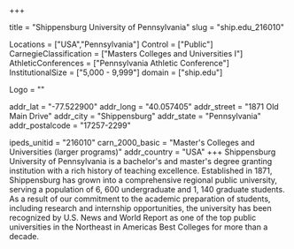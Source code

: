 
+++

title = "Shippensburg University of Pennsylvania"
slug = "ship.edu_216010"

Locations = ["USA","Pennsylvania"]
Control = ["Public"]
CarnegieClassification = ["Masters Colleges and Universities I"]
AthleticConferences = ["Pennsylvania Athletic Conference"]
InstitutionalSize = ["5,000 - 9,999"]
domain = ["ship.edu"]

Logo = ""

addr_lat = "-77.522900"
addr_long = "40.057405"
addr_street = "1871 Old Main Drive"
addr_city = "Shippensburg"
addr_state = "Pennsylvania"
addr_postalcode = "17257-2299"

ipeds_unitid = "216010"
carn_2000_basic = "Master's Colleges and Universities (larger programs)"
addr_country = "USA"
+++
    Shippensburg University of Pennsylvania is a bachelor&#39;s and master&#39;s degree granting institution with a rich history of teaching excellence. Established in 1871, Shippensburg has grown into a comprehensive regional public university, serving a population of 6, 600 undergraduate and 1, 140 graduate students. As a result of our commitment to the academic preparation of students, including research and internship opportunities, the university has been recognized by U.S. News and World Report as one of the top public universities in the Northeast in Americas Best Colleges for more than a decade.
